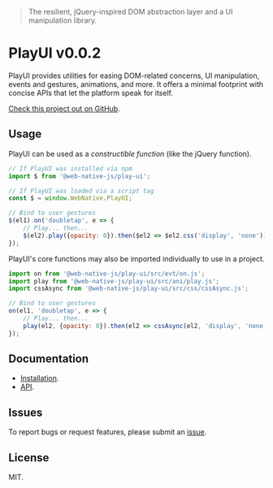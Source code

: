 > The resilient, jQuery-inspired DOM abstraction layer and a UI manipulation library.

# PlayUI v0.0.2

PlayUI provides utilities for easing DOM-related concerns, UI manipulation, events and gestures, animations, and more. It offers a minimal footprint with concise APIs that let the platform speak for itself.

[Check this project out on GitHub](https://github.com/web-native/play-ui).

## Usage

PlayUI can be used as a *constructible function* (like the jQuery function).

```js
// If PlayUI was installed via npm
import $ from '@web-native-js/play-ui';

// If PlayUI was loaded via a script tag
const $ = window.WebNative.PlayUI;

// Bind to user gestures
$(el1).on('doubletap', e => {
    // Play... then...
    $(el2).play({opacity: 0}).then($el2 => $el2.css('display', 'none'));
});
```

PlayUI's core functions may also be imported individually to use in a project.

```javascript
import on from '@web-native-js/play-ui/src/evt/on.js';
import play from '@web-native-js/play-ui/src/ani/play.js';
import cssAsync from '@web-native-js/play-ui/src/css/cssAsync.js';

// Bind to user gestures
on(el1, 'doubletap', e => {
    // Play... then...
    play(el2, {opacity: 0}).then(el2 => cssAsync(el2, 'display', 'none'));
});
```

## Documentation

+ [Installation](/play-ui/v002/installation.md).
+ [API](/play-ui/v002/api).

## Issues

To report bugs or request features, please submit an [issue](https://github.com/web-native/play-ui/issues).

## License

MIT.
